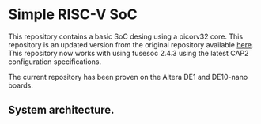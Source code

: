 # Simple RISC-V SoC

This repository contains a basic SoC desing using a picorv32 core. This repository is an updated version from the original repository available [here](https://github.com/open-design/riscv-soc-cores.git). This repository now works with using fusesoc 2.4.3 using the latest CAP2 configuration specifications. 

The current repository has been proven on the Altera DE1 and DE10-nano boards. 


## System architecture. 


